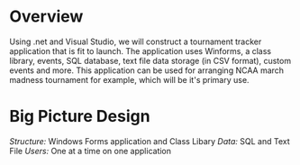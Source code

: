 # Overview
Using .net and Visual Studio, we will construct a tournament tracker application that is fit to launch. The application uses Winforms, a class library, events, SQL database, text file data storage (in CSV format), custom events and more. This application can be used for arranging NCAA march madness tournament for example, which will be it's primary use.

# Big Picture Design
*Structure:* Windows Forms application and Class Libary
*Data:* SQL and Text File
*Users:* One at a time on one application
